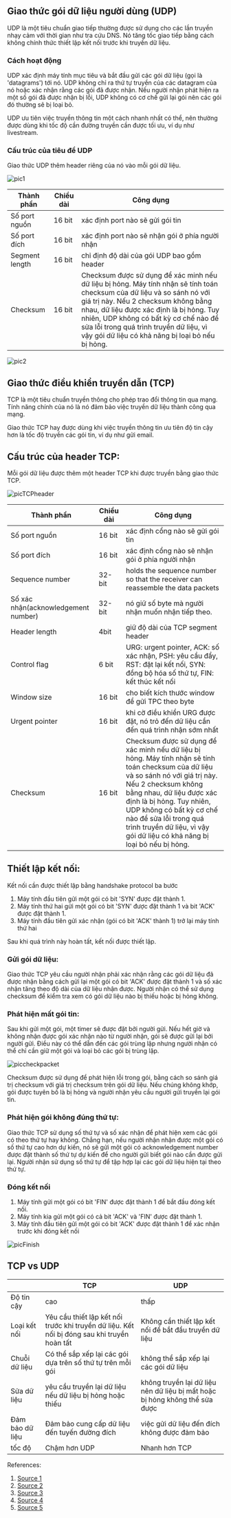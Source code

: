 ## Giao thức gói dữ liệu người dùng (UDP)
UDP là một tiêu chuẩn giao tiếp thường được sử dụng cho các lần truyền nhạy cảm với thời gian như tra cứu DNS. Nó tăng tốc giao tiếp bằng cách không chính thức thiết lập kết nối trước khi truyền dữ liệu. 
### Cách hoạt động
UDP xác định máy tính mục tiêu và bắt đầu gửi các gói dữ liệu (gọi là 'datagrams') tới nó. UDP không chỉ ra thứ tự truyền của các datagram của nó hoặc xác nhận rằng các gói đã được nhận. Nếu người nhận phát hiện ra một số gói đã được nhận bị lỗi, UDP không có cơ chế gửi lại gói nên các gói đó thường sẽ bị loại bỏ.

UDP ưu tiên việc truyền thông tin một cách nhanh nhất có thể, nên thường được dùng khi tốc độ cần đường truyền cần được tối ưu, ví dụ như livestream. 

### Cấu trúc của tiêu đề UDP
Giao thức UDP thêm header riêng của nó vào mỗi gói dữ liệu.

![pic1](./images/udp_%20.png)

|Thành phần|Chiều dài|Công dụng|
|---|----|----|
|Số port nguồn|16 bit| xác định port nào sẽ gửi gói tin |
|Số port đích|16 bit| xác định port nào sẽ nhận gói ở phía người nhận |
|Segment length|16 bit| chỉ định độ dài của gói UDP bao gồm header|
|Checksum| 16 bit| Checksum được sử dụng để xác minh nếu dữ liệu bị hỏng. Máy tính nhận sẽ tính toán checksum của dữ liệu và so sánh nó với giá trị này. Nếu 2 checksum không bằng nhau, dữ liệu được xác định là bị hỏng. Tuy nhiên, UDP không có bất kỳ cơ chế nào để sửa lỗi trong quá trình truyền dữ liệu, vì vậy gói dữ liệu có khả năng bị loại bỏ nếu bị hỏng.|


![pic2](./images/UDPprotocol%20.png)



## Giao thức điều khiển truyền dẫn (TCP)
TCP là một tiêu chuẩn truyền thông cho phép trao đổi thông tin qua mạng. Tính năng chính của nó là nó đảm bảo việc truyền dữ liệu thành công qua mạng.

Giao thức TCP hay được dùng khi việc truyền thông tin ưu tiên độ tin cậy hơn là tốc độ truyền các gói tin, ví dụ như gửi email.

## Cấu trúc của header TCP:
Mỗi gói dữ liệu được thêm một header TCP khi được truyền bằng giao thức TCP.

![picTCPheader](./images/TCPheader.png)


|Thành phần|Chiều dài|Công dụng|
|---|----|----|
|Số port nguồn|16 bit| xác định cổng nào sẽ gửi gói tin |
|Số port đích|16 bit| xác định cổng nào sẽ nhận gói ở phía người nhận |
|Sequence number|32-bit| holds the sequence number so that the receiver can reassemble the data packets|
|Số xác nhận(acknowledgement number)| 32-bit| nó giữ số byte mà người nhận muốn nhận tiếp theo.|
|Header length| 4bit| giữ độ dài của TCP segment header |
|Control flag|6 bit| URG: urgent pointer, ACK: số xác nhận, PSH: yêu cầu đẩy, RST: đặt lại kết nối, SYN: đồng bộ hóa số thứ tự, FIN: kết thúc kết nối|
|Window size|16 bit| cho biết kích thước window để gửi TPC theo byte|
|Urgent pointer| 16 bit|khi cờ điều khiển URG được đặt, nó trỏ đến dữ liệu cần đến quá trình nhận sớm nhất|
|Checksum| 16 bit| Checksum được sử dụng để xác minh nếu dữ liệu bị hỏng. Máy tính nhận sẽ tính toán checksum của dữ liệu và so sánh nó với giá trị này. Nếu 2 checksum không bằng nhau, dữ liệu được xác định là bị hỏng. Tuy nhiên, UDP không có bất kỳ cơ chế nào để sửa lỗi trong quá trình truyền dữ liệu, vì vậy gói dữ liệu có khả năng bị loại bỏ nếu bị hỏng.|


## Thiết lập kết nối:
Kết nối cần được thiết lập bằng handshake protocol ba bước
1. Máy tính đầu tiên gửi một gói có bit 'SYN' được đặt thành 1.
2. Máy tính thứ hai gửi một gói có bit 'SYN' được đặt thành 1 và bit 'ACK' được đặt thành 1.
3. Máy tính đầu tiên gửi xác nhận (gói có bit 'ACK' thành 1) trở lại máy tính thứ hai

Sau khi quá trình này hoàn tất, kết nối được thiết lập.
 
### Gửi gói dữ liệu:

  Giao thức TCP yêu cầu người nhận phải xác nhận rằng các gói dữ liệu đã được nhận bằng cách gửi lại một gói có bit 'ACK' được đặt thành 1 và số xác nhận tăng theo độ dài của dữ liệu nhận được. Người nhận có thể sử dụng checksum để kiểm tra xem có gói dữ liệu nào bị thiếu hoặc bị hỏng không.

### Phát hiện mất gói tin:
   Sau khi gửi một gói, một timer sẽ được đặt bởi người gửi. Nếu hết giờ và không nhận được gói xác nhận nào từ người nhận, gói sẽ được gửi lại bởi người gửi. Điều này có thể dẫn đến các gói trùng lặp nhưng người nhận có thể chỉ cần giữ một gói và loại bỏ các gói bị trùng lặp.

![piccheckpacket](./images/detectlostpacket.png)

Checksum được sử dụng để phát hiện lỗi trong gói, bằng cách so sánh giá trị checksum với giá trị checksum trên gói dữ liệu. Nếu chúng không khớp, gói được tuyên bố là bị hỏng và người nhận yêu cầu người gửi truyền lại gói tin.

### Phát hiện gói không đúng thứ tự:
   Giao thức TCP sử dụng số thứ tự và số xác nhận để phát hiện xem các gói có theo thứ tự hay không. Chẳng hạn, nếu người nhận nhận được một gói có số thứ tự cao hơn dự kiến, nó sẽ gửi một gói có acknowledgement number được đặt thành số thứ tự dự kiến để cho người gửi biết gói nào cần được gửi lại.
   Người nhận sử dụng số thứ tự để tập hợp lại các gói dữ liệu hiện tại theo thứ tự.
  
### Đóng kết nối
   1. Máy tính gửi một gói có bit 'FIN' được đặt thành 1 để bắt đầu đóng kết nối.
   2. Máy tính kia gửi một gói có cả bit 'ACK' và 'FIN' được đặt thành 1.
   3. Máy tính đầu tiên gửi một gói có bit 'ACK' được đặt thành 1 để xác nhận trước khi đóng kết nối

![picFinish](./images/finishconnectionTCP.png)

## TCP vs UDP
| | TCP| UDP|
|------|----|------|
|Độ tin cậy| cao| thấp| 
|Loại kết nối|Yêu cầu thiết lập kết nối trước khi truyền dữ liệu. Kết nối bị đóng sau khi truyền hoàn tất| Không cần thiết lập kết nối để bắt đầu truyền dữ liệu |
|Chuỗi dữ liệu| Có thể sắp xếp lại các gói dựa trên số thứ tự trên mỗi gói | không thể sắp xếp lại các gói dữ liệu |
|Sửa dữ liệu | yêu cầu truyền lại dữ liệu nếu dữ liệu bị hỏng hoặc thiếu | không truyền lại dữ liệu nên dữ liệu bị mất hoặc bị hỏng không thể sửa được |
|Đảm bảo dữ liệu| Đảm bảo cung cấp dữ liệu đến tuyến đường đích | việc gửi dữ liệu đến đích không được đảm bảo |
|tốc độ| Chậm hơn UDP | Nhanh hơn TCP|


References:
1. [Source 1](https://bunny.net/academy/network/what-is-user-datagram-protocol-udp-and-how-does-it-work/)
2. [Source 2](https://www.khanacademy.org/computing/computers-and-internet/xcae6f4a7ff015e7d:the-internet/xcae6f4a7ff015e7d:transporting-packets/a/transmission-control-protocol--tcp)
3. [Source 3](https://www.avast.com/c-tcp-vs-udp-difference#:~:text=The%20main%20difference%20between%20TCP,reliable%20but%20works%20more%20quickly.)
4. [Source 4](https://www.geeksforgeeks.org/user-datagram-protocol-udp/)
5. [Source 5](https://www.geeksforgeeks.org/services-and-segment-structure-in-tcp/)
